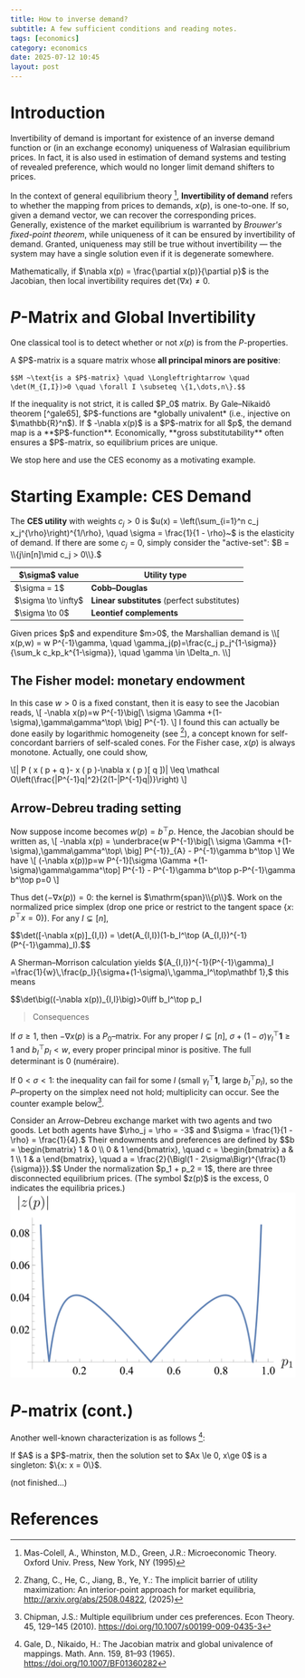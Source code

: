 ```yaml
---
title: How to inverse demand?
subtitle: A few sufficient conditions and reading notes.
tags: [economics]
category: economics
date: 2025-07-12 10:45
layout: post
---
```


# Introduction

Invertibility of demand is important for existence of an inverse demand function or (in an exchange economy) uniqueness of Walrasian equilibrium prices. In fact, it is also used in estimation of demand systems and testing of revealed preference, which would no longer limit demand shifters to prices.

In the context of general equilibrium theory [^mas1995], **Invertibility of demand** refers to whether the mapping from prices to demands, $x(p)$, is one-to-one. If so, given a demand vector, we can recover the corresponding prices. Generally, existence of the market equilibrium is warranted by *Brouwer's fixed-point theorem*, while uniqueness of it can be ensured by invertibility of demand. Granted, uniqueness may still be true without invertibility — the system may have a single solution even if it is degenerate somewhere. 


Mathematically, if $\nabla x(p) = \frac{\partial x(p)}{\partial p}$
is the Jacobian, then local invertibility requires  $\det(\nabla x) \neq 0.$



# $P$-Matrix and Global Invertibility
One classical tool is to detect whether or not $x(p)$ is from the $P$-properties.
<div class="definition" data-label="Definition" data-number="1" data-name="P-Matrix">
  <div class="definition-content">
    <p>A $P$-matrix is a square matrix whose <strong>all principal minors are positive</strong>:</p>
    
    $$M ~\text{is a $P$-matrix} \quad \Longleftrightarrow \quad \det(M_{I,I})>0 \quad \forall I \subseteq \{1,\dots,n\}.$$
  </div>
</div>
If the inequality is not strict, it is called $P_0$ matrix.
By Gale–Nikaidô theorem [^gale65], $P$-functions are *globally univalent* (i.e., injective on $\mathbb{R}^n$). If $ -\nabla x(p)$ is a $P$-matrix for all $p$, the demand map is a **$P$-function**. Economically, **gross substitutability** often ensures a $P$-matrix, so equilibrium prices are unique.

We stop here and use the CES economy as a motivating example.


# Starting Example: CES Demand 

The **CES utility** with weights $c_j>0$ is  $u(x) = \left(\sum_{i=1}^n c_j x_j^{\rho}\right)^{1/\rho},
\quad \sigma = \frac{1}{1 - \rho}~$ is the elasticity of demand. If there are some $c_j = 0$, simply consider the "active-set": $B = \\{j\in[n]\mid c_j > 0\\}.$


<table class="post-table">
  <thead>
    <tr>
      <th>$\sigma$ value</th>
      <th>Utility type</th>
    </tr>
  </thead>
  <tbody>
    <tr>
      <td>$\sigma = 1$</td>
      <td><strong>Cobb–Douglas</strong></td>
    </tr>
    <tr>
      <td>$\sigma \to \infty$</td>
      <td><strong>Linear substitutes</strong> (perfect substitutes)</td>
    </tr>
    <tr>
      <td>$\sigma \to 0$</td>
      <td><strong>Leontief complements</strong></td>
    </tr>
  </tbody>
</table>
Given prices $p$ and expenditure $m>0$, the Marshallian demand is  
\\[
x(p,w) = w P^{-1}\gamma, \quad \gamma_j(p)=\frac{c_j p_j^{1-\sigma}}{\sum_k c_kp_k^{1-\sigma}}, \quad \gamma \in \Delta_n. 
\\]



## The Fisher model: monetary endowment
 
In this case $w > 0$ is a fixed constant, then it is easy to see the Jacobian reads,
\\[
-\nabla x(p)=w P^{-1}\big[\ \sigma \Gamma +(1-\sigma)\,\gamma\gamma^\top\ \big] P^{-1}.
\\]
I found this can actually be done easily by logarithmic homogeneity (see [^zhang2025]), a concept known for self-concordant barriers of self-scaled cones. For the Fisher case, $x(p)$ is always monotone. Actually, one could show,

\\[| P ( x ( p + q )- x ( p )-\nabla x ( p )[ q ])| \leq \mathcal O\left(\frac{|P^{-1}q|^2}{2(1-|P^{-1}q|)}\right)
\\]


## Arrow-Debreu trading setting

Now suppose income becomes $w(p)=b^\top p$.   Hence, the Jacobian should be written as,
\\[
-\nabla x(p) = \underbrace{w P^{-1}\big[\ \sigma \Gamma +(1-\sigma)\,\gamma\gamma^\top\ \big] P^{-1}}_{A} - P^{-1}\gamma b^\top
\\]
We have 
\\[
(-\nabla x(p))p=w P^{-1}[\sigma \Gamma +(1-\sigma)\gamma\gamma^\top] P^{-1} - P^{-1}\gamma b^\top p-P^{-1}\gamma b^\top p=0
 \\]

Thus $\det(-\nabla x(p))=0$: the kernel is $\mathrm{span}\\{p\\}$. Work on the normalized price simplex (drop one price or restrict to the tangent space $\{x:\,p^\top x=0\}$).
For any $I\subsetneq[n]$,
<p>
$$\det([-\nabla x(p)]_{I,I}) = \det(A_{I,I})(1-b_I^\top (A_{I,I})^{-1}(P^{-1}\gamma)_I).$$
</p>
A Sherman–Morrison calculation yields $(A_{I,I})^{-1}(P^{-1}\gamma)_I
=\frac{1}{w}\,\frac{p_I}{\sigma+(1-\sigma)\,\gamma_I^\top\mathbf 1},$ this means 
<p>
$$\det\big((-\nabla x(p))_{I,I}\big)>0\iff b_I^\top p_I<w\,[\,\sigma+(1-\sigma)\gamma_I^\top\mathbf 1\,].$$</p>

>Consequences

If $\sigma\ge1$, then $-\nabla x(p)$ is a $P_0$–matrix. 
For any proper $I \subsetneq [n]$, $\sigma+(1-\sigma)\gamma_I^\top\mathbf1\ge1$ and $b_I^\top p_I<w$, every proper principal minor is positive. The full determinant is $0$ (numéraire). 

If $0<\sigma<1$: the inequality can fail for some $I$ (small $\gamma_I^\top\mathbf1$, large $b_I^\top p_I$), so the $P$–property on the simplex need not hold; multiplicity can occur. See the counter example below[^chipman10].

<div class="example" data-label="Example" data-number="1" data-name="multiple disconnected equilibria">
  <div class="example-content">
    Consider an Arrow–Debreu exchange market with two agents and two goods. Let both agents have $\rho_j = \rho = -3$ and $\sigma = \frac{1}{1 - \rho} = \frac{1}{4}.$
    Their endowments and preferences are defined by
    $$b = \begin{bmatrix} 1 & 0 \\ 0 & 1 \end{bmatrix}, \quad c = \begin{bmatrix} a & 1 \\ 1 & a \end{bmatrix}, \quad a = \frac{2}{\Bigl(1 - 2\sigma\Bigr)^{\frac{1}{\sigma}}}.$$
    Under the normalization $p_1 + p_2 = 1$, there are three disconnected equilibrium prices. (The symbol $z(p)$ is the excess, 0 indicates the equilibria prices.)
    <div class="post-fig">
      <img src="/assets/img/posts/2dmultiple.png" alt="Market excess depiction">
    </div>
  </div>
</div>

# $P$-matrix (cont.)

Another well-known characterization is as follows [^gale65]:
<div class="theorem" data-label="Theorem" data-number="1">
  <div class="theorem-content">
    <p> If $A$ is a $P$-matrix, then the solution set to $Ax \le 0, x\ge 0$ is a singleton: $\{x: x = 0\}$.</p>
  </div>
</div>

(not finished...)

# References

[^hurwicz1969]: Leonid Hurwicz. On the concept and possibility of informational decentralization. *The American Economic Review*, 59(2):513--524, 1969.

[^mas1995]: Mas-Colell, A., Whinston, M.D., Green, J.R.: Microeconomic Theory. Oxford Univ. Press, New York, NY (1995)

[^fiedler62]: Fiedler, M., Pták, V.: On matrices with non-positive off-diagonal elements and positive principal minors. Czechoslovak Mathematical Journal. 12, 382–400 (1962)

[^berry13]: Berry, S., Gandhi, A., Haile, P.: Connected substitutes and invertibility of demand. Econometrica. 81, 2087–2111 (2013). https://doi.org/10.3982/ECTA10135

[^gale65]: Gale, D., Nikaido, H.: The Jacobian matrix and global univalence of mappings. Math. Ann. 159, 81–93 (1965). https://doi.org/10.1007/BF01360282

[^zhang2025]: Zhang, C., He, C., Jiang, B., Ye, Y.: The implicit barrier of utility maximization: An interior-point approach for market equilibria, http://arxiv.org/abs/2508.04822, (2025)

[^chipman10]: Chipman, J.S.: Multiple equilibrium under ces preferences. Econ Theory. 45, 129–145 (2010). https://doi.org/10.1007/s00199-009-0435-3

